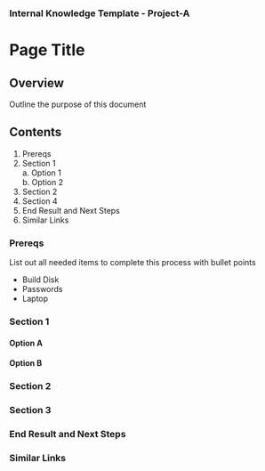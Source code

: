 ### Internal Knowledge Template - Project-A


# Page Title

## Overview

Outline the purpose of this document

## Contents
1. Prereqs
2. Section 1         
    a. Option 1      
    b. Option 2    
3. Section 2
4. Section 4
5. End Result and Next Steps
6. Similar Links

### Prereqs
List out all needed items to complete this process with bullet points

- Build Disk
- Passwords
- Laptop

### Section 1

#### Option A

#### Option B

### Section 2

### Section 3

### End Result and Next Steps

### Similar Links